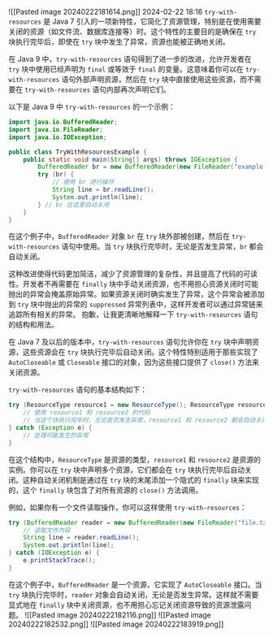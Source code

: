 ![[Pasted image 20240222181614.png]]
2024-02-22 18:16
 `try-with-resources` 是 Java 7 引入的一项新特性，它简化了资源管理，特别是在使用需要关闭的资源（如文件流、数据库连接等）时。这个特性的主要目的是确保在 `try` 块执行完毕后，即使在 `try` 块中发生了异常，资源也能被正确地关闭。

在 Java 9 中，`try-with-resources` 语句得到了进一步的改进，允许开发者在 `try` 块中使用已经声明为 `final` 或等效于 `final` 的变量。这意味着你可以在 `try-with-resources` 语句外部声明资源，然后在 `try` 块中直接使用这些资源，而不需要在 `try-with-resources` 语句内部再次声明它们。

以下是 Java 9 中 `try-with-resources` 的一个示例：

```java
import java.io.BufferedReader;
import java.io.FileReader;
import java.io.IOException;

public class TryWithResourcesExample {
    public static void main(String[] args) throws IOException {
        BufferedReader br = new BufferedReader(new FileReader("example.txt"));
        try (br) {
            // 使用 br 进行操作
            String line = br.readLine();
            System.out.println(line);
        } // br 在这里自动关闭
    }
}
```

在这个例子中，`BufferedReader` 对象 `br` 在 `try` 块外部被创建，然后在 `try-with-resources` 语句中使用。当 `try` 块执行完毕时，无论是否发生异常，`br` 都会自动关闭。

这种改进使得代码更加简洁，减少了资源管理的复杂性，并且提高了代码的可读性。开发者不再需要在 `finally` 块中手动关闭资源，也不用担心资源关闭时可能抛出的异常会掩盖原始异常。如果资源关闭时确实发生了异常，这个异常会被添加到 `try` 块中抛出的异常的 `suppressed` 异常列表中，这样开发者可以通过异常链来追踪所有相关的异常。
 抱歉，让我更清晰地解释一下 `try-with-resources` 语句的结构和用法。

在 Java 7 及以后的版本中，`try-with-resources` 语句允许你在 `try` 块中声明资源，这些资源会在 `try` 块执行完毕后自动关闭。这个特性特别适用于那些实现了 `AutoCloseable` 或 `Closeable` 接口的对象，因为这些接口提供了 `close()` 方法来关闭资源。

`try-with-resources` 语句的基本结构如下：

```java
try (ResourceType resource1 = new ResourceType(); ResourceType resource2 = new ResourceType()) {
    // 使用 resource1 和 resource2 的代码
    // 当这个块执行完毕时，无论是否发生异常，resource1 和 resource2 都会自动关闭
} catch (Exception e) {
    // 处理可能发生的异常
}
```

在这个结构中，`ResourceType` 是资源的类型，`resource1` 和 `resource2` 是资源的实例。你可以在 `try` 块中声明多个资源，它们都会在 `try` 块执行完毕后自动关闭。这种自动关闭机制是通过在 `try` 块的末尾添加一个隐式的 `finally` 块来实现的，这个 `finally` 块包含了对所有资源的 `close()` 方法调用。

例如，如果你有一个文件读取操作，你可以这样使用 `try-with-resources`：

```java
try (BufferedReader reader = new BufferedReader(new FileReader("file.txt")) {
    // 读取文件内容
    String line = reader.readLine();
    System.out.println(line);
} catch (IOException e) {
    e.printStackTrace();
}
```

在这个例子中，`BufferedReader` 是一个资源，它实现了 `AutoCloseable` 接口。当 `try` 块执行完毕时，`reader` 对象会自动关闭，无论是否发生异常。这样就不需要显式地在 `finally` 块中关闭资源，也不用担心忘记关闭资源导致的资源泄露问题。
![[Pasted image 20240222182116.png]]
![[Pasted image 20240222182532.png]]
![[Pasted image 20240222183919.png]]
